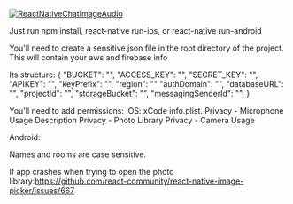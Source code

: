 [![ReactNativeChatImageAudio](https://img.youtube.com/vi/o-AKiet6xgo/0.jpg)](https://www.youtube.com/watch?v=o-AKiet6xgo "ReactNativeChatImageAudio")

Just run npm install, react-native run-ios, or react-native run-android

You'll need to create a sensitive.json file in the root directory of the project. This will contain your aws and firebase info

Its structure:
{
    "BUCKET": "",
    "ACCESS_KEY": "",
    "SECRET_KEY": "",
    "APIKEY": "",
    "keyPrefix": "",
    "region": ""
    "authDomain": "",
    "databaseURL": "",
    "projectId": "",
    "storageBucket": "",
    "messagingSenderId": "",
}

You'll need to add permissions:
IOS: xCode info.plist.
Privacy - Microphone Usage Description
Privacy - Photo Library 
Privacy - Camera Usage

Android: 
    <uses-permission android:name="android.permission.CAMERA" />
    <uses-permission android:name="android.permission.RECORD_AUDIO"/>

Names and rooms are case sensitive.

If app crashes when trying to open the photo library:https://github.com/react-community/react-native-image-picker/issues/667
